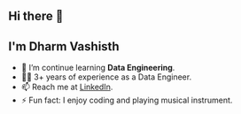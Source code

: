 ## Hi there 👋
## I'm Dharm Vashisth 

- 🌱 I’m continue learning **Data Engineering**.
- 🧑‍💻 3+ years of experience as a Data Engineer.
- 📫 Reach me at [LinkedIn](https://www.linkedin.com/in/dharm-vashisth/).
- ⚡ Fun fact: I enjoy coding and playing musical instrument.
